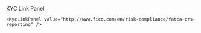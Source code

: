 KYC Link Panel

    <KycLinkPanel value="http://www.fico.com/en/risk-compliance/fatca-crs-reporting" />
